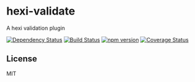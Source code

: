 # hexi-validate

A hexi validation plugin

[![Dependency Status](https://david-dm.org/zkochan/hexi-validate/status.svg?style=flat)](https://david-dm.org/zkochan/hexi-validate)
[![Build Status](https://travis-ci.org/zkochan/hexi-validate.svg?branch=master)](https://travis-ci.org/zkochan/hexi-validate)
[![npm version](https://badge.fury.io/js/hexi-validate.svg)](http://badge.fury.io/js/hexi-validate)
[![Coverage Status](https://coveralls.io/repos/zkochan/hexi-validate/badge.svg?branch=master&service=github)](https://coveralls.io/github/zkochan/hexi-validate?branch=master)


## License

MIT
